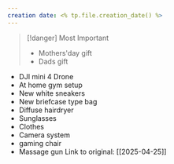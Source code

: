 ```yaml
---
creation date: <% tp.file.creation_date() %>
---
```


> [!danger] Most Important
> - Mothers'day gift
> - Dads gift 

- DJI mini 4 Drone 
- At home gym setup
- New white sneakers
- New briefcase type bag
- Diffuse hairdryer
- Sunglasses
- Clothes
- Camera system
- gaming chair
- Massage gun 
Link to original: [[2025-04-25]]